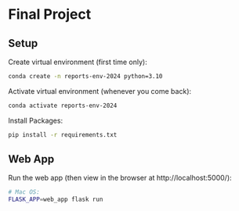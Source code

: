# Final Project


## Setup

Create virtual environment (first time only):

```sh
conda create -n reports-env-2024 python=3.10
```

Activate virtual environment (whenever you come back):

```sh
conda activate reports-env-2024
```

Install Packages:

```sh
pip install -r requirements.txt
```


## Web App

Run the web app (then view in the browser at http://localhost:5000/):

```sh
# Mac OS:
FLASK_APP=web_app flask run
```